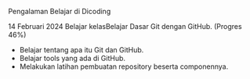 Pengalaman Belajar di Dicoding

14 Februari 2024
Belajar kelasBelajar Dasar Git dengan GitHub. (Progres 46%)
* Belajar tentang apa itu Git dan GitHub.
* Belajar tools yang ada di GitHub.
* Melakukan latihan pembuatan repository beserta componennya.
